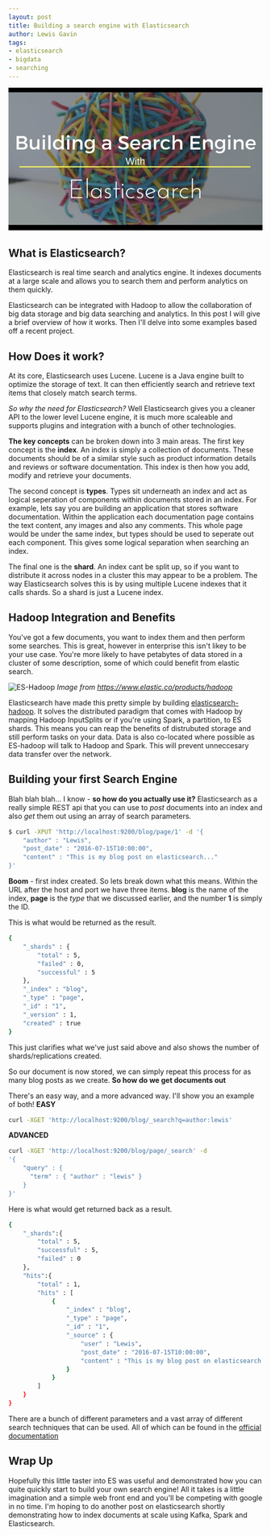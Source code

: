 ```yaml
---
layout: post
title: Building a search engine with Elasticsearch
author: Lewis Gavin
tags:
- elasticsearch
- bigdata
- searching
---
```


![Building a Search Engine](../images/building-search-engine.jpg)

## What is Elasticsearch?

Elasticsearch is real time search and analytics engine. It indexes documents at a large scale and allows you to search them and perform analytics on them quickly.

Elasticsearch can be integrated with Hadoop to allow the collaboration of big data storage and big data searching and analytics. In this post I will give a brief overview of how it works. Then I'll delve into some examples based off a recent project.

## How Does it work?

At its core, Elasticsearch uses Lucene. Lucene is a Java engine built to optimize the storage of text. It can then efficiently search and retrieve text items that closely match search terms.

*So why the need for Elasticsearch?* Well Elasticsearch gives you a cleaner API to the lower level Lucene engine, it is much more scaleable and supports plugins and integration with a bunch of other technologies.

**The key concepts** can be broken down into 3 main areas. The first key concept is the **index**. An index is simply a collection of documents. These documents should be of a similar style such as product information details and reviews or software documentation. This index is then how you add, modify and retrieve your documents.

The second concept is **types**. Types sit underneath an index and act as logical seperation of components within documents stored in an index. For example, lets say you are building an application that stores software documentation. Within the application each documentation page contains the text content, any images and also any comments. This whole page would be under the same index, but types should be used to seperate out each component. This gives some logical separation when searching an index.

The final one is the **shard**. An index cant be split up, so if you want to distribute it across nodes in a cluster this may appear to be a problem. The way Elasticsearch solves this is by using multiple Lucene indexes that it calls shards. So a shard is just a Lucene index.

## Hadoop Integration and Benefits

You've got a few documents, you want to index them and then perform some searches. This is great, however in enterprise this isn't likey to be your use case. You're more likely to have petabytes of data stored in a cluster of some description, some of which could benefit from elastic search.

![ES-Hadoop](https://static-www.elastic.co/assets/bltc0e7de6e02236a46/eshadoop-diagram.png?q=935)
*Image from https://www.elastic.co/products/hadoop*

Elasticsearch have made this pretty simple by building [elasticsearch-hadoop](https://www.elastic.co/products/hadoop). It solves the distributed paradigm that comes with Hadoop by mapping Hadoop InputSplits or if you're using Spark, a partition, to ES shards. This means you can reap the benefits of distrubuted storage and still perform tasks on your data. Data is also co-located where possible as ES-hadoop will talk to Hadoop and Spark. This will prevent unneccesary data transfer over the network.

## Building your first Search Engine

Blah blah blah... I know - **so how do you actually use it?** Elasticsearch as a really simple REST api that you can use to *post* documents into an index and also *get* them out using an array of search parameters.

~~~bash
$ curl -XPUT 'http://localhost:9200/blog/page/1' -d '{
    "author" : "Lewis",
    "post_date" : "2016-07-15T10:00:00",
    "content" : "This is my blog post on elasticsearch..."
}'
~~~
**Boom** - first index created. So lets break down what this means.
Within the URL after the host and port we have three items. **blog** is the name of the index, **page** is the *type* that we discussed earlier, and the number **1** is simply the ID.

This is what would be returned as the result.
~~~bash
{
    "_shards" : {
        "total" : 5,
        "failed" : 0,
        "successful" : 5
    },
    "_index" : "blog",
    "_type" : "page",
    "_id" : "1",
    "_version" : 1,
    "created" : true
}
~~~
This just clarifies what we've just said above and also shows the number of shards/replications created. 

So our document is now stored, we can simply repeat this process for as many blog posts as we create. **So how do we get documents out**

There's an easy way, and a more advanced way. I'll show you an example of both!
**EASY**
~~~bash
curl -XGET 'http://localhost:9200/blog/_search?q=author:lewis'
~~~

**ADVANCED**
~~~bash
curl -XGET 'http://localhost:9200/blog/page/_search' -d 
'{
    "query" : {
      "term" : { "author" : "lewis" }
    }
}'
~~~

Here is what would get returned back as a result.

~~~bash
{
    "_shards":{
        "total" : 5,
        "successful" : 5,
        "failed" : 0
    },
    "hits":{
        "total" : 1,
        "hits" : [
            {
                "_index" : "blog",
                "_type" : "page",
                "_id" : "1",
                "_source" : {
                    "user" : "Lewis",
                    "post_date" : "2016-07-15T10:00:00",
                    "content" : "This is my blog post on elasticsearch..."
                }
            }
        ]
    }
}
~~~

There are a bunch of different parameters and a vast array of different search techniques that can be used. All of which can be found in the [official documentation](https://www.elastic.co/guide/en/elasticsearch/reference/current/search-request-body.html)

## Wrap Up

Hopefully this little taster into ES was useful and demonstrated how you can quite quickly start to build your own search engine! All it takes is a little imagination and a simple web front end and you'll be competing with google in no time. I'm hoping to do another post on elasticsearch shortly demonstrating how to index documents at scale using Kafka, Spark and Elasticsearch.

